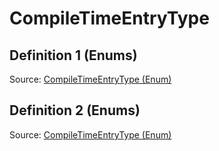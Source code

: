 # CompileTimeEntryType

## Definition 1 (Enums)

Source: [CompileTimeEntryType (Enum)](../../csrc/runtime/executor_utils.h#L70)

## Definition 2 (Enums)

Source: [CompileTimeEntryType (Enum)](../../csrc/scheduler/compile_time_info.h#L33)

